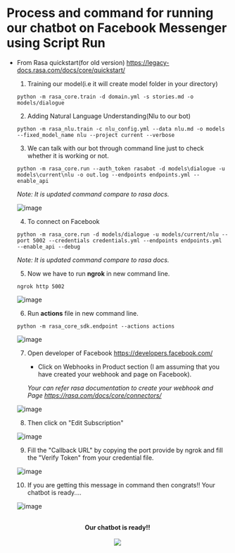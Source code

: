 # Process and command for running our chatbot on Facebook Messenger using Script Run
* From Rasa quickstart(for old version) https://legacy-docs.rasa.com/docs/core/quickstart/
    1. Training our model(i.e it will create model folder in your directory)
         
      python -m rasa_core.train -d domain.yml -s stories.md -o models/dialogue
    
    2. Adding Natural Language Understanding(Nlu to our bot)
         
      python -m rasa_nlu.train -c nlu_config.yml --data nlu.md -o models --fixed_model_name nlu --project current --verbose
    
    3. We can talk with our bot through command line just to check whether it is working or not.
        
      python -m rasa_core.run --auth_token rasabot -d models\dialogue -u models\current\nlu -o out.log --endpoints endpoints.yml --enable_api
    
     *Note: It is updated command compare to rasa docs.*
     
     ![image](https://user-images.githubusercontent.com/39983195/56089615-3867e280-5eb3-11e9-921c-97310131ccbd.png)

     
    4. To connect on Facebook
        
      python -m rasa_core.run -d models/dialogue -u models/current/nlu --port 5002 --credentials credentials.yml --endpoints endpoints.yml  --enable_api --debug
     
     *Note: It is updated command compare to rasa docs.* 
     
     5. Now we have to run **ngrok** in new command line.
      
      ngrok http 5002
      
     ![image](https://user-images.githubusercontent.com/39983195/56089697-71548700-5eb4-11e9-9846-451dfd7b7643.png)
      
     6. Run **actions** file in new command line.
    
      python -m rasa_core_sdk.endpoint --actions actions
    
     ![image](https://user-images.githubusercontent.com/39983195/56089856-18d2b900-5eb7-11e9-9cba-344d445405bb.png)
    
     7. Open developer of Facebook https://developers.facebook.com/
        - Click on Webhooks in Product section (I am assuming that you have created your webhook and page on Facebook).
      
        *Your can refer rasa documentation to create your webhook and Page https://rasa.com/docs/core/connectors/*
        
     ![image](https://user-images.githubusercontent.com/39983195/56089916-f55c3e00-5eb7-11e9-99aa-7424b4f03560.png)
     
     8. Then click on "Edit Subscription"
     
     ![image](https://user-images.githubusercontent.com/39983195/56090163-c6e06200-5ebb-11e9-85f5-917b7d311db9.png)

     9. Fill the "Callback URL" by copying the port provide by ngrok and fill the "Verify Token" from your credential file.
     
     ![image](https://user-images.githubusercontent.com/39983195/56090203-a5cc4100-5ebc-11e9-83bc-a184b7d17241.png)
     
     10. If you are getting this message in command then congrats!! Your chatbot is ready....
     
     ![image](https://user-images.githubusercontent.com/39983195/56090407-8387f280-5ebf-11e9-9a89-e17871f9b5c6.png)
     
 
<p align="center">  
  <br>
  <b>Our chatbot is ready!!</b><br>
   <br>
  <img src="https://user-images.githubusercontent.com/39983195/56090510-95b66080-5ec0-11e9-996c-3edf29ee8865.gif">
</p>
